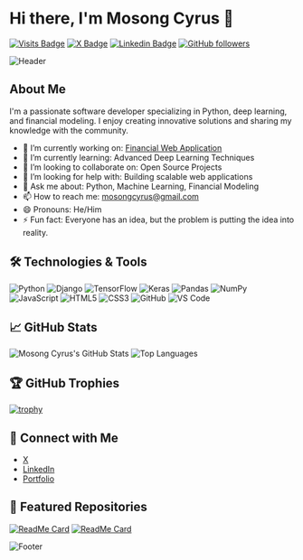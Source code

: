 # Hi there, I'm Mosong Cyrus 👋

[![Visits Badge](https://badges.pufler.dev/visits/mosong-cyrus/mosong-cyrus)](https://github.com/mosong-cyrus)
[![X Badge](https://img.shields.io/badge/-@Mosong001-1ca0f1?style=flat-square&logo=twitter&logoColor=white&link=https://x.com/Mosong001)](https://x.com/Mosong001)
[![Linkedin Badge](https://img.shields.io/badge/-mosongcyrus-0072b1?style=flat-square&logo=Linkedin&logoColor=white&link=https://www.linkedin.com/in/mosongcyrus)](https://www.linkedin.com/in/mosongcyrus)
[![GitHub followers](https://img.shields.io/github/followers/mosong-cyrus?label=Follow&style=social)](https://github.com/mosong-cyrus)

![Header](https://imgs.search.brave.com/Z2DPq_mmyIdqIeqrrNV48xPcfvx2AKCPpfJneHH5JXM/rs:fit:500:0:0:0/g:ce/aHR0cHM6Ly9tZWRp/YS53aXJlZC5jb20v/cGhvdG9zLzVjYjVl/OWJlYjc1ZjliMjNj/NjQ2NmRlZS8zOjIv/d18xMjgwLGNfbGlt/aXQvQnVzaW5lc3Mt/VEVELURvcnNleS0x/MTM0NDc0OTg5Lmpw/Zw) <!-- Optional: Add a header image -->

## About Me

I'm a passionate software developer specializing in Python, deep learning, and financial modeling. I enjoy creating innovative solutions and sharing my knowledge with the community.

- 🔭 I’m currently working on: [Financial Web Application](https://github.com/mosong-cyrus/financial-web-app)
- 🌱 I’m currently learning: Advanced Deep Learning Techniques
- 👯 I’m looking to collaborate on: Open Source Projects
- 🤔 I’m looking for help with: Building scalable web applications
- 💬 Ask me about: Python, Machine Learning, Financial Modeling
- 📫 How to reach me: [mosongcyrus@gmail.com](mailto:mosongcyrus@gmail.com)
- 😄 Pronouns: He/Him
- ⚡ Fun fact: Everyone has an idea, but the problem is putting the idea into reality.

## 🛠️ Technologies & Tools

![Python](https://img.shields.io/badge/Python-3776AB?style=flat&logo=python&logoColor=white)
![Django](https://img.shields.io/badge/Django-092E20?style=flat&logo=django&logoColor=white)
![TensorFlow](https://img.shields.io/badge/TensorFlow-FF6F00?style=flat&logo=tensorflow&logoColor=white)
![Keras](https://img.shields.io/badge/Keras-D00000?style=flat&logo=keras&logoColor=white)
![Pandas](https://img.shields.io/badge/Pandas-150458?style=flat&logo=pandas&logoColor=white)
![NumPy](https://img.shields.io/badge/NumPy-013243?style=flat&logo=numpy&logoColor=white)
![JavaScript](https://img.shields.io/badge/JavaScript-323330?style=flat&logo=javascript&logoColor=F7DF1E)
![HTML5](https://img.shields.io/badge/HTML5-E34F26?style=flat&logo=html5&logoColor=white)
![CSS3](https://img.shields.io/badge/CSS3-1572B6?style=flat&logo=css3&logoColor=white)
![GitHub](https://img.shields.io/badge/GitHub-181717?style=flat&logo=github&logoColor=white)
![VS Code](https://img.shields.io/badge/VS%20Code-0078D4?style=flat&logo=visual-studio-code&logoColor=white)

## 📈 GitHub Stats

![Mosong Cyrus's GitHub Stats](https://github-readme-stats.vercel.app/api?username=mosong-cyrus&show_icons=true&count_private=true&hide=stars&theme=radical)
![Top Languages](https://github-readme-stats.vercel.app/api/top-langs/?username=mosong-cyrus&layout=compact&theme=radical)

## 🏆 GitHub Trophies

[![trophy](https://github-profile-trophy.vercel.app/?username=mosong-cyrus&theme=onedark)](https://github.com/ryo-ma/github-profile-trophy)

## 🔗 Connect with Me

- [X](https://x.com/Mosong001)
- [LinkedIn](https://www.linkedin.com/in/mosongcyrus)
- [Portfolio](https://yourportfolio.com) <!-- Optional: Add your portfolio link -->

## 🌟 Featured Repositories

[![ReadMe Card](https://github-readme-stats.vercel.app/api/pin/?username=mosong-cyrus&repo=financial-web-app&theme=radical)](https://github.com/mosong-cyrus/financial-web-app)
[![ReadMe Card](https://github-readme-stats.vercel.app/api/pin/?username=mosong-cyrus&repo=another-repo&theme=radical)](https://github.com/mosong-cyrus/another-repo)

<!-- Optional: Add a footer image or message -->
![Footer](https://yourimageurl.com/footer.png)
